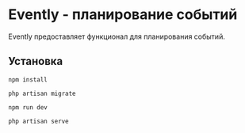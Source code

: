 # Evently - планирование событий
Evently предоставляет функционал для планирования событий.

## Установка
`npm install`

`php artisan migrate`

`npm run dev`

`php artisan serve`